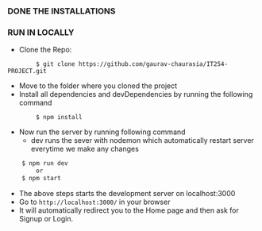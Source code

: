 

### DONE THE INSTALLATIONS
### RUN IN LOCALLY

- Clone the Repo:

```
        $ git clone https://github.com/gaurav-chaurasia/IT254-PROJECT.git
```

- Move to the folder where you cloned the project 
- Install all dependencies and devDependencies by running the following command

```
        $ npm install
```

- Now run the server by running following command
  - dev runs the sever with nodemon which automatically restart server everytime we make any changes  

```js
    $ npm run dev
        or 
    $ npm start
```

- The above steps starts the development server on localhost:3000 
- Go to `http://localhost:3000/` in your browser 
- It will automatically redirect you to the Home page and then ask for Signup or Login.
